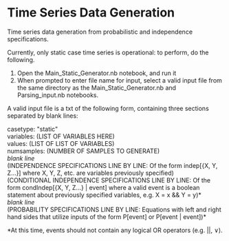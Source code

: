# Time Series Data Generation
Time series data generation from probabilistic and independence specifications.

Currently, only static case time series is operational: to perform, do the following.
1) Open the Main_Static_Generator.nb notebook, and run it
2) When prompted to enter file name for input, select a valid input file from the same directory as the Main_Static_Generator.nb and Parsing_input.nb notebooks.

A valid input file is a txt of the following form, containing three sections separated by blank lines:

casetype: "static"  
variables: (LIST OF VARIABLES HERE)  
values: (LIST OF LIST OF VARIABLES)  
numsamples: (NUMBER OF SAMPLES TO GENERATE)  
*blank line*  
(INDEPENDENCE SPECIFICATIONS LINE BY LINE: Of the form indep[{X, Y, Z...}] where X, Y, Z, etc. are variables previously specified)  
(CONDITIONAL INDEPENDENCE SPECIFICATIONS LINE BY LINE: Of the form condIndep[{X, Y, Z...} | event] where a valid event is a boolean statement about previously specified variables, e.g. X = x && Y = y)\*  
*blank line*  
(PROBABILITY SPECIFICATIONS LINE BY LINE: Equations with left and right hand sides that utilize inputs of the form P[event] or P[event | event])\*

\*At this time, events should not contain any logical OR operators (e.g. ||, ∨).
